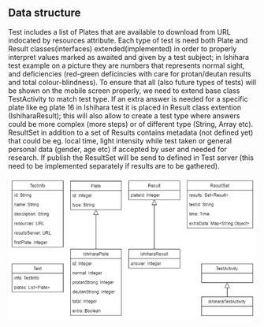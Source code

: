 ## Data structure ##

Test includes a list of Plates that are available to download from URL indocated by resources attribute. Each type of test is need both Plate and Result classes(interfaces) extended(implemented) in order to properly interpret values marked as awaited and given by a test subject; in Ishihara test example on a picture they are numbers that represents normal sight, and deficiencies (red-green deficincies with care for protan/deutan results and total colour-blindness). To ensure that all (also future types of tests) will be shown on the mobile screen properly, we need to extend base class TestActivity to match test type. If an extra answer is needed for a specific plate like eg plate 16 in Ishihara test it is placed in Result class extention (IshiharaResult); this will also allow to create a test type where answers could be more complex (more steps) or of different type (String, Array etc). ResultSet in addition to a set of Results contains metadata (not defined yet) that could be eg. local time, light intensity while test taken or general personal data (gender, age etc) if accepted by user and needed for research. If publish the ResultSet will be send to defined in Test server (this need to be implemented separately if results are to be gathered).

![md_project_01.png](https://github.com/tomme87/imt3673-project-wiki/blob/master/md_project_01_v2.png)
